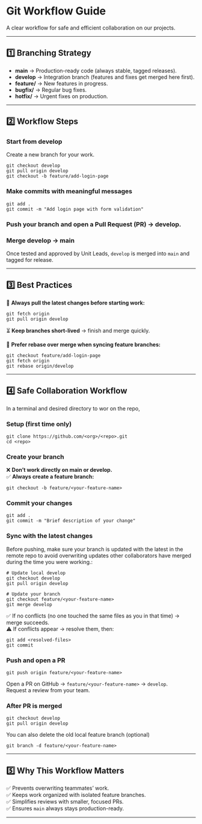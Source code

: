 # Git Workflow Guide

A clear workflow for safe and efficient collaboration on our projects.

---

## 1️⃣ Branching Strategy

- **main** → Production-ready code (always stable, tagged releases).  
- **develop** → Integration branch (features and fixes get merged here first).  
- **feature/<name>** → New features in progress.  
- **bugfix/<name>** → Regular bug fixes.  
- **hotfix/<name>** → Urgent fixes on production.  

---

## 2️⃣ Workflow Steps

### Start from develop
Create a new branch for your work.

```
git checkout develop
git pull origin develop
git checkout -b feature/add-login-page
```

### Make commits with meaningful messages
```
git add .
git commit -m "Add login page with form validation"
```

### Push your branch and open a Pull Request (PR) → develop.

### Merge develop → main
Once tested and approved by Unit Leads, `develop` is merged into `main` and tagged for release.

---

## 3️⃣ Best Practices

🔄 **Always pull the latest changes before starting work:**
```
git fetch origin
git pull origin develop
```

⏳ **Keep branches short-lived** → finish and merge quickly.  

📐 **Prefer rebase over merge when syncing feature branches:**
```
git checkout feature/add-login-page
git fetch origin
git rebase origin/develop
```

---

## 4️⃣ Safe Collaboration Workflow

In a terminal and desired directory to wor on the repo,

### Setup (first time only)
```
git clone https://github.com/<org>/<repo>.git
cd <repo>
```

### Create your branch
❌ **Don’t work directly on main or develop.**  
✅ **Always create a feature branch:**
```
git checkout -b feature/<your-feature-name>
```

### Commit your changes
```
git add .
git commit -m "Brief description of your change"
```

### Sync with the latest changes
Before pushing, make sure your branch is updated with the latest in the remote repo to avoid overwriting updates other collaborators have merged during the time you were working.:

```
# Update local develop
git checkout develop
git pull origin develop

# Update your branch
git checkout feature/<your-feature-name>
git merge develop
```

✅ If no conflicts (no one touched the same files as you in that time) → merge succeeds.  
⚠️ If conflicts appear → resolve them, then:
```
git add <resolved-files>
git commit
```

### Push and open a PR
```
git push origin feature/<your-feature-name>
```

Open a PR on GitHub → `feature/<your-feature-name>` → `develop`.  
Request a review from your team.

### After PR is merged
```
git checkout develop
git pull origin develop
```
You can also delete the old local feature branch (optional)
```
git branch -d feature/<your-feature-name>
```

---

## 5️⃣ Why This Workflow Matters

✅ Prevents overwriting teammates’ work.  
✅ Keeps work organized with isolated feature branches.  
✅ Simplifies reviews with smaller, focused PRs.  
✅ Ensures `main` always stays production-ready.  

---
